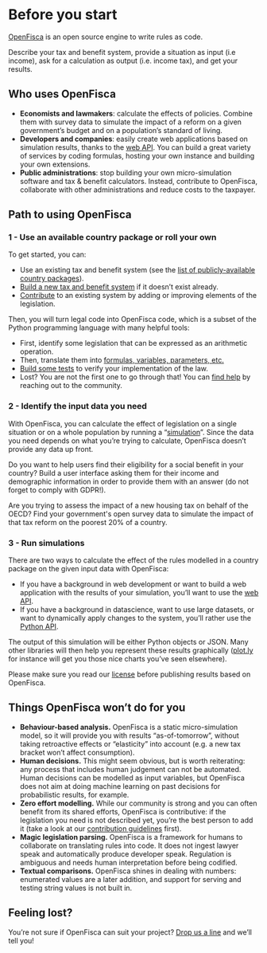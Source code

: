 # <i class="fas fa-home"></i> Before you start

[OpenFisca](https://openfisca.org) is an open source engine to write rules as code.

Describe your tax and benefit system, provide a situation as input (i.e income), ask for a calculation as output (i.e. income tax), and get your results.

## Who uses OpenFisca

* **Economists and lawmakers**: calculate the effects of policies. Combine them with survey data to simulate the impact of a reform on a given government’s budget and on a population’s standard of living.
* **Developers and companies**: easily create web applications based on simulation results, thanks to the [web API](openfisca-web-api/index.md). You can build a great variety of services by coding formulas, hosting your own instance and building your own extensions.
* **Public administrations**: stop building your own micro-simulation software and tax & benefit calculators. Instead, contribute to OpenFisca, collaborate with other administrations and reduce costs to the taxpayer.

## Path to using OpenFisca

### 1 - Use an available country package or roll your own

To get started, you can:

* Use an existing tax and benefit system (see the [list of publicly-available country packages](https://openfisca.org/en/countries/)).
* [Build a new tax and benefit system](coding-the-legislation/bootstrapping_a_new_country_package.md) if it doesn’t exist already.
* [Contribute](contribute/index.md) to an existing system by adding or improving elements of the legislation.

Then, you will turn legal code into OpenFisca code, which is a subset of the Python programming language with many helpful tools:

* First, identify some legislation that can be expressed as an arithmetic operation.
* Then, translate them into [formulas, variables, parameters, etc.](coding-the-legislation/index.md)
* [Build some tests](coding-the-legislation/writing_yaml_tests.md) to verify your implementation of the law.
* Lost? You are not the first one to go through that! You can [find help](find-help.md) by reaching out to the community.

### 2 - Identify the input data you need

With OpenFisca, you can calculate the effect of legislation on a single situation or on a whole population by running a “[simulation](simulate/index.md)”. Since the data you need depends on what you’re trying to calculate, OpenFisca doesn’t provide any data up front.

Do you want to help users find their eligibility for a social benefit in your country? Build a user interface asking them for their income and demographic information in order to provide them with an answer (do not forget to comply with GDPR!).

Are you trying to assess the impact of a new housing tax on behalf of the OECD? Find your government's open survey data to simulate the impact of that tax reform on the poorest 20% of a country.

### 3 - Run simulations

There are two ways to calculate the effect of the rules modelled in a country package on the given input data with OpenFisca:

* If you have a background in web development or want to build a web application with the results of your simulation, you’ll want to use the [web API](openfisca-web-api/index.md).
* If you have a background in datascience, want to use large datasets, or want to dynamically apply changes to the system, you’ll rather use the [Python API](openfisca-python-api/index.md).

The output of this simulation will be either Python objects or JSON. Many other libraries will then help you represent these results graphically ([plot.ly](https://plot.ly) for instance will get you those nice charts you’ve seen elsewhere).

Please make sure you read our [license](license.md) before publishing results based on OpenFisca.

## Things OpenFisca won’t do for you

* **Behaviour-based analysis.** OpenFisca is a static micro-simulation model, so it will provide you with results “as-of-tomorrow”, without taking retroactive effects or “elasticity” into account (e.g. a new tax bracket won’t affect consumption).
* **Human decisions.** This might seem obvious, but is worth reiterating: any process that includes human judgement can not be automated. Human decisions can be modelled as input variables, but OpenFisca does not aim at doing machine learning on past decisions for probabilistic results, for example.
* **Zero effort modelling.** While our community is strong and you can often benefit from its shared efforts, OpenFisca is contributive: if the legislation you need is not described yet, you’re the best person to add it (take a look at our [contribution guidelines](contribute/index.md) first).
* **Magic legislation parsing.** OpenFisca is a framework for humans to collaborate on translating rules into code. It does not ingest lawyer speak and automatically produce developer speak. Regulation is ambiguous and needs human interpretation before being codified.
* **Textual comparisons.** OpenFisca shines in dealing with numbers: enumerated values are a later addition, and support for serving and testing string values is not built in.

## Feeling lost?

You’re not sure if OpenFisca can suit your project? [Drop us a line](mailto:contact@openfisca.org?subject=Contact%20from%20doc) and we’ll tell you!
